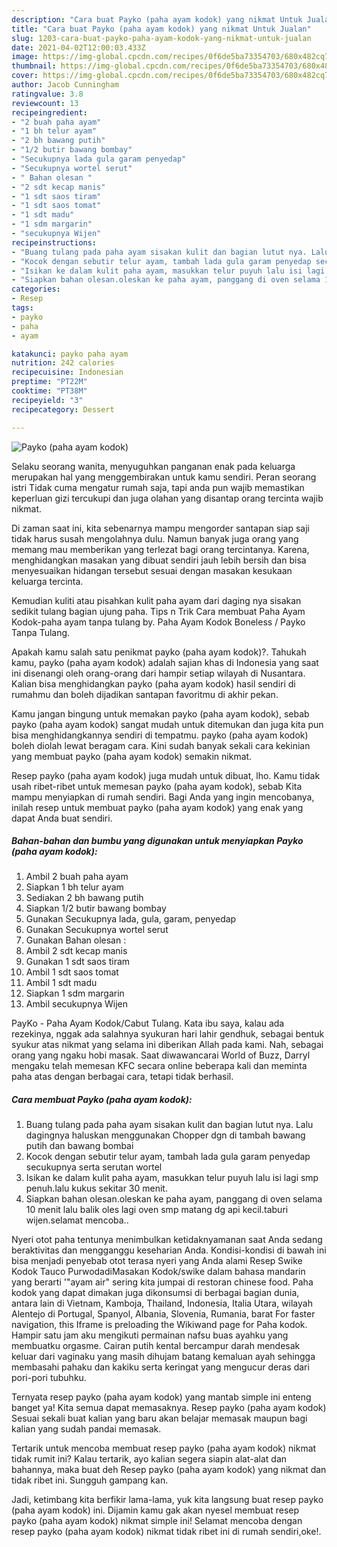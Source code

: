 ```yaml
---
description: "Cara buat Payko (paha ayam kodok) yang nikmat Untuk Jualan"
title: "Cara buat Payko (paha ayam kodok) yang nikmat Untuk Jualan"
slug: 1203-cara-buat-payko-paha-ayam-kodok-yang-nikmat-untuk-jualan
date: 2021-04-02T12:00:03.433Z
image: https://img-global.cpcdn.com/recipes/0f6de5ba73354703/680x482cq70/payko-paha-ayam-kodok-foto-resep-utama.jpg
thumbnail: https://img-global.cpcdn.com/recipes/0f6de5ba73354703/680x482cq70/payko-paha-ayam-kodok-foto-resep-utama.jpg
cover: https://img-global.cpcdn.com/recipes/0f6de5ba73354703/680x482cq70/payko-paha-ayam-kodok-foto-resep-utama.jpg
author: Jacob Cunningham
ratingvalue: 3.8
reviewcount: 13
recipeingredient:
- "2 buah paha ayam"
- "1 bh telur ayam"
- "2 bh bawang putih"
- "1/2 butir bawang bombay"
- "Secukupnya lada gula garam penyedap"
- "Secukupnya wortel serut"
- " Bahan olesan "
- "2 sdt kecap manis"
- "1 sdt saos tiram"
- "1 sdt saos tomat"
- "1 sdt madu"
- "1 sdm margarin"
- "secukupnya Wijen"
recipeinstructions:
- "Buang tulang pada paha ayam sisakan kulit dan bagian lutut nya. Lalu dagingnya haluskan menggunakan Chopper dgn di tambah bawang putih dan bawang bombai"
- "Kocok dengan sebutir telur ayam, tambah lada gula garam penyedap secukupnya serta serutan wortel"
- "Isikan ke dalam kulit paha ayam, masukkan telur puyuh lalu isi lagi smp penuh.lalu kukus sekitar 30 menit."
- "Siapkan bahan olesan.oleskan ke paha ayam, panggang di oven selama 10 menit lalu balik oles lagi oven smp matang dg api kecil.taburi wijen.selamat mencoba.."
categories:
- Resep
tags:
- payko
- paha
- ayam

katakunci: payko paha ayam 
nutrition: 242 calories
recipecuisine: Indonesian
preptime: "PT22M"
cooktime: "PT38M"
recipeyield: "3"
recipecategory: Dessert

---
```



![Payko (paha ayam kodok)](https://img-global.cpcdn.com/recipes/0f6de5ba73354703/680x482cq70/payko-paha-ayam-kodok-foto-resep-utama.jpg)

Selaku seorang wanita, menyuguhkan panganan enak pada keluarga merupakan hal yang menggembirakan untuk kamu sendiri. Peran seorang istri Tidak cuma mengatur rumah saja, tapi anda pun wajib memastikan keperluan gizi tercukupi dan juga olahan yang disantap orang tercinta wajib nikmat.

Di zaman  saat ini, kita sebenarnya mampu mengorder santapan siap saji tidak harus susah mengolahnya dulu. Namun banyak juga orang yang memang mau memberikan yang terlezat bagi orang tercintanya. Karena, menghidangkan masakan yang dibuat sendiri jauh lebih bersih dan bisa menyesuaikan hidangan tersebut sesuai dengan masakan kesukaan keluarga tercinta. 

Kemudian kuliti atau pisahkan kulit paha ayam dari daging nya sisakan sedikit tulang bagian ujung paha. Tips n Trik Cara membuat Paha Ayam Kodok-paha ayam tanpa tulang by. Paha Ayam Kodok Boneless / Payko Tanpa Tulang.

Apakah kamu salah satu penikmat payko (paha ayam kodok)?. Tahukah kamu, payko (paha ayam kodok) adalah sajian khas di Indonesia yang saat ini disenangi oleh orang-orang dari hampir setiap wilayah di Nusantara. Kalian bisa menghidangkan payko (paha ayam kodok) hasil sendiri di rumahmu dan boleh dijadikan santapan favoritmu di akhir pekan.

Kamu jangan bingung untuk memakan payko (paha ayam kodok), sebab payko (paha ayam kodok) sangat mudah untuk ditemukan dan juga kita pun bisa menghidangkannya sendiri di tempatmu. payko (paha ayam kodok) boleh diolah lewat beragam cara. Kini sudah banyak sekali cara kekinian yang membuat payko (paha ayam kodok) semakin nikmat.

Resep payko (paha ayam kodok) juga mudah untuk dibuat, lho. Kamu tidak usah ribet-ribet untuk memesan payko (paha ayam kodok), sebab Kita mampu menyiapkan di rumah sendiri. Bagi Anda yang ingin mencobanya, inilah resep untuk membuat payko (paha ayam kodok) yang enak yang dapat Anda buat sendiri.

<!--inarticleads1-->

##### Bahan-bahan dan bumbu yang digunakan untuk menyiapkan Payko (paha ayam kodok):

1. Ambil 2 buah paha ayam
1. Siapkan 1 bh telur ayam
1. Sediakan 2 bh bawang putih
1. Siapkan 1/2 butir bawang bombay
1. Gunakan Secukupnya lada, gula, garam, penyedap
1. Gunakan Secukupnya wortel serut
1. Gunakan  Bahan olesan :
1. Ambil 2 sdt kecap manis
1. Gunakan 1 sdt saos tiram
1. Ambil 1 sdt saos tomat
1. Ambil 1 sdt madu
1. Siapkan 1 sdm margarin
1. Ambil secukupnya Wijen


PayKo - Paha Ayam Kodok/Cabut Tulang. Kata ibu saya, kalau ada rezekinya, nggak ada salahnya syukuran hari lahir gendhuk, sebagai bentuk syukur atas nikmat yang selama ini diberikan Allah pada kami. Nah, sebagai orang yang ngaku hobi masak. Saat diwawancarai World of Buzz, Darryl mengaku telah memesan KFC secara online beberapa kali dan meminta paha atas dengan berbagai cara, tetapi tidak berhasil. 

<!--inarticleads2-->

##### Cara membuat Payko (paha ayam kodok):

1. Buang tulang pada paha ayam sisakan kulit dan bagian lutut nya. Lalu dagingnya haluskan menggunakan Chopper dgn di tambah bawang putih dan bawang bombai
1. Kocok dengan sebutir telur ayam, tambah lada gula garam penyedap secukupnya serta serutan wortel
1. Isikan ke dalam kulit paha ayam, masukkan telur puyuh lalu isi lagi smp penuh.lalu kukus sekitar 30 menit.
1. Siapkan bahan olesan.oleskan ke paha ayam, panggang di oven selama 10 menit lalu balik oles lagi oven smp matang dg api kecil.taburi wijen.selamat mencoba..


Nyeri otot paha tentunya menimbulkan ketidaknyamanan saat Anda sedang beraktivitas dan mengganggu keseharian Anda. Kondisi-kondisi di bawah ini bisa menjadi penyebab otot terasa nyeri yang Anda alami Resep Swike Kodok Tauco PurwodadiMasakan Kodok/swike dalam bahasa mandarin yang berarti &#39;&#34;ayam air&#34; sering kita jumpai di restoran chinese food. Paha kodok yang dapat dimakan juga dikonsumsi di berbagai bagian dunia, antara lain di Vietnam, Kamboja, Thailand, Indonesia, Italia Utara, wilayah Alentejo di Portugal, Spanyol, Albania, Slovenia, Rumania, barat For faster navigation, this Iframe is preloading the Wikiwand page for Paha kodok. Hampir satu jam aku mengikuti permainan nafsu buas ayahku yang membuatku orgasme. Cairan putih kental bercampur darah mendesak keluar dari vaginaku yang masih dihujam batang kemaluan ayah sehingga membasahi pahaku dan kakiku serta keringat yang mengucur deras dari pori-pori tubuhku. 

Ternyata resep payko (paha ayam kodok) yang mantab simple ini enteng banget ya! Kita semua dapat memasaknya. Resep payko (paha ayam kodok) Sesuai sekali buat kalian yang baru akan belajar memasak maupun bagi kalian yang sudah pandai memasak.

Tertarik untuk mencoba membuat resep payko (paha ayam kodok) nikmat tidak rumit ini? Kalau tertarik, ayo kalian segera siapin alat-alat dan bahannya, maka buat deh Resep payko (paha ayam kodok) yang nikmat dan tidak ribet ini. Sungguh gampang kan. 

Jadi, ketimbang kita berfikir lama-lama, yuk kita langsung buat resep payko (paha ayam kodok) ini. Dijamin kamu gak akan nyesel membuat resep payko (paha ayam kodok) nikmat simple ini! Selamat mencoba dengan resep payko (paha ayam kodok) nikmat tidak ribet ini di rumah sendiri,oke!.

